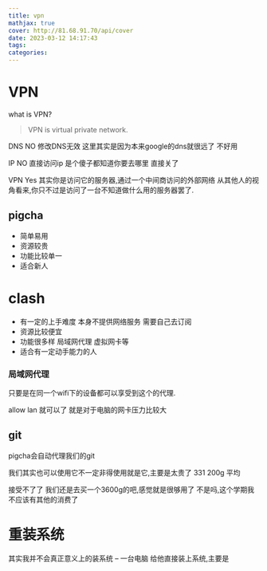 ```yaml
---
title: vpn
mathjax: true
cover: http://81.68.91.70/api/cover
date: 2023-03-12 14:17:43
tags:
categories:
---
```


# VPN

what is VPN? 

>   VPN is virtual private network.

DNS NO 修改DNS无效 这里其实是因为本来google的dns就很远了 不好用

IP NO 直接访问ip 是个傻子都知道你要去哪里 直接关了

VPN Yes 其实你是访问它的服务器,通过一个中间商访问的外部网络 从其他人的视角看来,你只不过是访问了一台不知道做什么用的服务器罢了.



## pigcha

*   简单易用
*   资源较贵
*   功能比较单一
*   适合新人



# clash

*   有一定的上手难度  本身不提供网络服务 需要自己去订阅
*   资源比较便宜
*   功能很多样 局域网代理 虚拟网卡等
*   适合有一定动手能力的人

### 局域网代理

只要是在同一个wifi下的设备都可以享受到这个的代理.

allow lan 就可以了 就是对于电脑的网卡压力比较大

## git

pigcha会自动代理我们的git

我们其实也可以使用它不一定非得使用就是它,主要是太贵了 331 200g 平均



接受不了了 我们还是去买一个3600g的吧,感觉就是很够用了 不是吗,这个学期我不应该有其他的消费了



# 重装系统 

其实我并不会真正意义上的装系统 – 一台电脑 给他直接装上系统,主要是